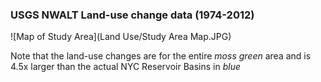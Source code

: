 ### USGS NWALT Land-use change data (1974-2012)

![Map of Study Area](Land Use/Study Area Map.JPG)

Note that the land-use changes are for the entire *moss green* area and is 4.5x larger than the actual NYC Reservoir Basins in *blue*
